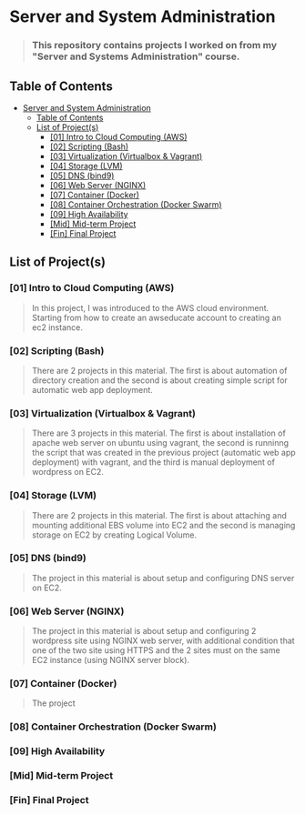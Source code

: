 # Server and System Administration
> ### This repository contains projects I worked on from my "Server and Systems Administration" course.

## Table of Contents
- [Server and System Administration](#server-and-system-administration)
  - [Table of Contents](#table-of-contents)
  - [List of Project(s)](#list-of-projects)
    - [[01] Intro to Cloud Computing (AWS)](#01-intro-to-cloud-computing-aws)
    - [[02] Scripting (Bash)](#02-scripting-bash)
    - [[03] Virtualization (Virtualbox & Vagrant)](#03-virtualization-virtualbox--vagrant)
    - [[04] Storage (LVM)](#04-storage-lvm)
    - [[05] DNS (bind9)](#05-dns-bind9)
    - [[06] Web Server (NGINX)](#06-web-server-nginx)
    - [[07] Container (Docker)](#07-container-docker)
    - [[08] Container Orchestration (Docker Swarm)](#08-container-orchestration-docker-swarm)
    - [[09] High Availability](#09-high-availability)
    - [[Mid] Mid-term Project](#mid-mid-term-project)
    - [[Fin] Final Project](#fin-final-project)


## List of Project(s)

### [01] Intro to Cloud Computing (AWS)
> In this project, I was introduced to the AWS cloud environment. Starting from how to create an awseducate account to creating an ec2 instance.
### [02] Scripting (Bash)
> There are 2 projects in this material. The first is about automation of directory creation and the second is about creating simple script for automatic web app deployment.
### [03] Virtualization (Virtualbox & Vagrant)
> There are 3 projects in this material. The first is about installation of apache web server on ubuntu using vagrant, the second is runninng the script that was created in the previous project (automatic web app deployment) with vagrant, and the third is manual deployment of wordpress on EC2.
### [04] Storage (LVM)
> There are 2 projects in this material. The first is about attaching and mounting additional EBS volume into EC2 and the second is managing storage on EC2 by creating Logical Volume.
### [05] DNS (bind9)
> The project in this material is about setup and configuring DNS server on EC2.
### [06] Web Server (NGINX)
> The project in this material is about setup and configuring 2 wordpress site using NGINX web server, with additional condition that one of the two site using HTTPS and the 2 sites must on the same EC2 instance (using NGINX server block).
### [07] Container (Docker)
> The project
### [08] Container Orchestration (Docker Swarm)
### [09] High Availability

### [Mid] Mid-term Project
### [Fin] Final Project